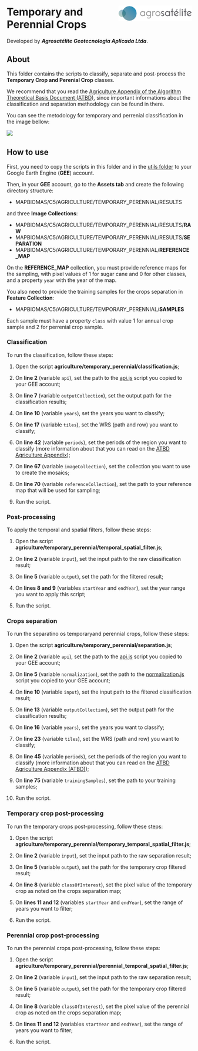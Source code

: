 <div>
    <img src='../assets/logo.png' height='auto' width='200' align='right'>
    <h1>Temporary and Perennial Crops</h1>
</div>

Developed by ***Agrosatélite Geotecnologia Aplicada Ltda***.

## About

This folder contains the scripts to classify, separate and post-process the **Temporary Crop and Perenial Crop** classes. 

We recommend that you read the [Agriculture Appendix of the Algorithm Theoretical Basis Document (ATBD)](https://mapbiomas.org/download-dos-atbds), since important informations about the classification and separation methodology can be found in there. 

You can see the metodology for temporary and perrenial classification in the image bellow:

<img src="../misc/separation-metodology.png">

## How to use

First, you need to copy the scripts in this folder and in the [utils folder](../utils) to your Google Earth Engine (**GEE**) account.

Then, in your **GEE** account, go to the **Assets tab** and create the following directory structure:

 - MAPBIOMAS/C5/AGRICULTURE/TEMPORARY_PERENNIAL/RESULTS

and three **Image Collections**:

 - MAPBIOMAS/C5/AGRICULTURE/TEMPORARY_PERENNIAL/RESULTS/**RAW**
 - MAPBIOMAS/C5/AGRICULTURE/TEMPORARY_PERENNIAL/RESULTS/**SEPARATION**
 - MAPBIOMAS/C5/AGRICULTURE/TEMPORARY_PERENNIAL/**REFERENCE_MAP**

On the **REFERENCE_MAP** collection, you must provide reference maps for the sampling, with pixel values of 1 for sugar cane and 0 for other classes, and a property `year` with the year of the map.

You also need to provide the training samples for the crops separation in **Feature Collection**:

 - MAPBIOMAS/C5/AGRICULTURE/TEMPORARY_PERENNIAL/**SAMPLES**

 Each sample must have a property `class` with value 1 for annual crop sample and 2 for perrenial crop sample.

### Classification

To run the classification, follow these steps:

1. Open the script **agriculture/temporary_perennial/classification.js**;

2. On **line 2** (variable `api`), set the path to the [api.js](../utils/api.js) script you copied to your GEE account;

3. On **line 7** (variable `outputCollection`), set the output path for the classification results;

4. On **line 10** (variable `years`), set the years you want to classify;
    
5. On **line 17** (variable `tiles`), set the WRS (path and row) you want to classify;
    
6. On **line 42** (variable `periods`), set the periods of the region you want to classify (more information about that you can read on the [ATBD Agriculture Appendix](https://mapbiomas.org/download-dos-atbds));
    
7. On **line 67** (variable `imageCollection`), set the collection you want to use to create the mosaics;

8. On **line 70** (variable `referenceCollection`), set the path to your reference map that will be used for sampling;
    
9. Run the script.

### Post-processing

To apply the temporal and spatial filters, follow these steps: 

1. Open the script **agriculture/temporary_perennial/temporal_spatial_filter.js**;

2. On **line 2** (variable `input`), set the input path to the raw classification result;

3. On **line 5** (variable `output`), set the path for the filtered result;
    
4. On **lines 8 and 9** (variables `startYear` and `endYear`), set the year range you want to apply this script;

5. Run the script.

### Crops separation

To run the separatino os temporaryand perennial crops, follow these steps: 

1. Open the script **agriculture/temporary_perennial/separation.js**;

2. On **line 2** (variable `api`), set the path to the [api.js](../utils/api.js) script you copied to your GEE account;

3. On **line 5** (variable `normalization`), set the path to the [normalization.js](../utils/normalization.js) script you copied to your GEE account;

4. On **line 10** (variable `input`), set the input path to the filtered classification result;

5. On **line 13** (variable `outputCollection`), set the output path for the classification results;

6. On **line 16** (variable `years`), set the years you want to classify;
    
7.  On **line 23** (variable `tiles`), set the WRS (path and row) you want to classify;
    
8.  On **line 45** (variable `periods`), set the periods of the region you want to classify (more information about that you can read on the [ATBD Agriculture Appendix (ATBD)](https://mapbiomas.org/download-dos-atbds));

9. On **line 75** (variable `trainingSamples`), set the path to your training samples;
    
10.  Run the script.

### Temporary crop post-processing

To run the temporary crops post-processing, follow these steps:

1. Open the script **agriculture/temporary_perennial/temporary_temporal_spatial_filter.js**;
    
2. On **line 2** (variable `input`), set the input path to the raw separation result;

3. On **line 5** (variable `output`), set the path for the temporary crop filtered result;

4. On **line 8** (variable `classOfInterest`), set the pixel value of the temporary crop as noted on the crops separation map;
    
5. On **lines 11 and 12** (variables `startYear` and `endYear`), set the range of years you want to filter;

6. Run the script.

### Perennial crop post-processing

To run the perennial crops post-processing, follow these steps:

1. Open the script **agriculture/temporary_perennial/perennial_temporal_spatial_filter.js**;

2. On **line 2** (variable `input`), set the input path to the raw separation result;

3. On **line 5** (variable `output`), set the path for the temporary crop filtered result;
    
4. On **line 8** (variable `classOfInterest`), set the pixel value of the perennial crop as noted on the crops separation map;
    
5.  On **lines 11 and 12** (variables `startYear` and `endYear`), set the range of years you want to filter;

6. Run the script.